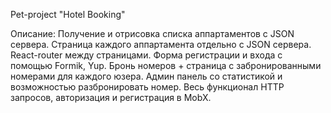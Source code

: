 Pet-project "Hotel Booking"

Описание: 
Получение и отрисовка списка аппартаментов с JSON сервера.
Страница каждого аппартамента отдельно с JSON сервера.
React-router между страницами.
Форма регистрации и входа с помощью Formik, Yup.
Бронь номеров + страница с забронированными номерами для каждого юзера.
Админ панель со статистикой и возможностью разбронировать номер.
Весь функционал HTTP запросов, авторизация и регистрация в MobX.
